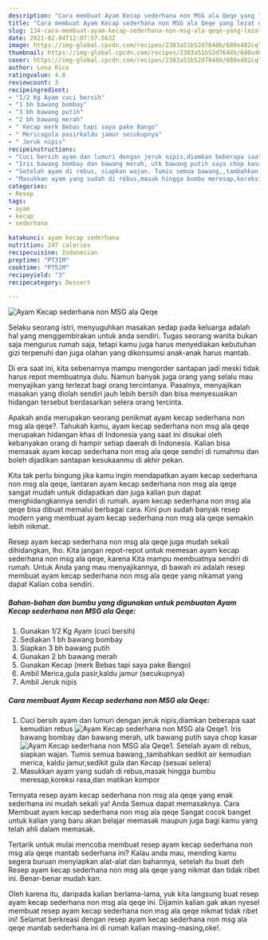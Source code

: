 ```yaml
---
description: "Cara membuat Ayam Kecap sederhana non MSG ala Qeqe yang lezat dan Mudah Dibuat"
title: "Cara membuat Ayam Kecap sederhana non MSG ala Qeqe yang lezat dan Mudah Dibuat"
slug: 134-cara-membuat-ayam-kecap-sederhana-non-msg-ala-qeqe-yang-lezat-dan-mudah-dibuat
date: 2021-02-04T12:07:57.563Z
image: https://img-global.cpcdn.com/recipes/2383a51b52d7648b/680x482cq70/ayam-kecap-sederhana-non-msg-ala-qeqe-foto-resep-utama.jpg
thumbnail: https://img-global.cpcdn.com/recipes/2383a51b52d7648b/680x482cq70/ayam-kecap-sederhana-non-msg-ala-qeqe-foto-resep-utama.jpg
cover: https://img-global.cpcdn.com/recipes/2383a51b52d7648b/680x482cq70/ayam-kecap-sederhana-non-msg-ala-qeqe-foto-resep-utama.jpg
author: Lena Rice
ratingvalue: 4.8
reviewcount: 3
recipeingredient:
- "1/2 Kg Ayam cuci bersih"
- "1 bh bawang bombay"
- "3 bh bawang putih"
- "2 bh bawang merah"
- " Kecap merk Bebas tapi saya pake Bango"
- " Mericagula pasirkaldu jamur secukupnya"
- " Jeruk nipis"
recipeinstructions:
- "Cuci bersih ayam dan lumuri dengan jeruk nipis,diamkan beberapa saat kemudian rebus"
- "Iris bawang bombay dan bawang merah, utk bawang putih saya chop kasar"
- "Setelah ayam di rebus, siapkan wajan. Tumis semua bawang,,tambahkan sedikit air kemudian merica, kaldu jamur,sedikit gula dan Kecap (sesuai selera)"
- "Masukkan ayam yang sudah di rebus,masak hingga bumbu meresap,koreksi rasa,dan matikan kompor"
categories:
- Resep
tags:
- ayam
- kecap
- sederhana

katakunci: ayam kecap sederhana 
nutrition: 247 calories
recipecuisine: Indonesian
preptime: "PT31M"
cooktime: "PT51M"
recipeyield: "3"
recipecategory: Dessert

---
```



![Ayam Kecap sederhana non MSG ala Qeqe](https://img-global.cpcdn.com/recipes/2383a51b52d7648b/680x482cq70/ayam-kecap-sederhana-non-msg-ala-qeqe-foto-resep-utama.jpg)

Selaku seorang istri, menyuguhkan masakan sedap pada keluarga adalah hal yang menggembirakan untuk anda sendiri. Tugas seorang  wanita bukan saja mengurus rumah saja, tetapi kamu juga harus menyediakan kebutuhan gizi terpenuhi dan juga olahan yang dikonsumsi anak-anak harus mantab.

Di era  saat ini, kita sebenarnya mampu mengorder santapan jadi meski tidak harus repot membuatnya dulu. Namun banyak juga orang yang selalu mau menyajikan yang terlezat bagi orang tercintanya. Pasalnya, menyajikan masakan yang diolah sendiri jauh lebih bersih dan bisa menyesuaikan hidangan tersebut berdasarkan selera orang tercinta. 



Apakah anda merupakan seorang penikmat ayam kecap sederhana non msg ala qeqe?. Tahukah kamu, ayam kecap sederhana non msg ala qeqe merupakan hidangan khas di Indonesia yang saat ini disukai oleh kebanyakan orang di hampir setiap daerah di Indonesia. Kalian bisa memasak ayam kecap sederhana non msg ala qeqe sendiri di rumahmu dan boleh dijadikan santapan kesukaanmu di akhir pekan.

Kita tak perlu bingung jika kamu ingin mendapatkan ayam kecap sederhana non msg ala qeqe, lantaran ayam kecap sederhana non msg ala qeqe sangat mudah untuk didapatkan dan juga kalian pun dapat menghidangkannya sendiri di rumah. ayam kecap sederhana non msg ala qeqe bisa dibuat memalui berbagai cara. Kini pun sudah banyak resep modern yang membuat ayam kecap sederhana non msg ala qeqe semakin lebih nikmat.

Resep ayam kecap sederhana non msg ala qeqe juga mudah sekali dihidangkan, lho. Kita jangan repot-repot untuk memesan ayam kecap sederhana non msg ala qeqe, karena Kita mampu membuatnya sendiri di rumah. Untuk Anda yang mau menyajikannya, di bawah ini adalah resep membuat ayam kecap sederhana non msg ala qeqe yang nikamat yang dapat Kalian coba sendiri.

<!--inarticleads1-->

##### Bahan-bahan dan bumbu yang digunakan untuk pembuatan Ayam Kecap sederhana non MSG ala Qeqe:

1. Gunakan 1/2 Kg Ayam (cuci bersih)
1. Sediakan 1 bh bawang bombay
1. Siapkan 3 bh bawang putih
1. Gunakan 2 bh bawang merah
1. Gunakan  Kecap (merk Bebas tapi saya pake Bango)
1. Ambil  Merica,gula pasir,kaldu jamur (secukupnya)
1. Ambil  Jeruk nipis




<!--inarticleads2-->

##### Cara membuat Ayam Kecap sederhana non MSG ala Qeqe:

1. Cuci bersih ayam dan lumuri dengan jeruk nipis,diamkan beberapa saat kemudian rebus
<img src="https://img-global.cpcdn.com/steps/f91a7097910ab4e3/160x128cq70/ayam-kecap-sederhana-non-msg-ala-qeqe-langkah-memasak-1-foto.jpg" alt="Ayam Kecap sederhana non MSG ala Qeqe">1. Iris bawang bombay dan bawang merah, utk bawang putih saya chop kasar
<img src="https://img-global.cpcdn.com/steps/ac15303262c73aa8/160x128cq70/ayam-kecap-sederhana-non-msg-ala-qeqe-langkah-memasak-2-foto.jpg" alt="Ayam Kecap sederhana non MSG ala Qeqe">1. Setelah ayam di rebus, siapkan wajan. Tumis semua bawang,,tambahkan sedikit air kemudian merica, kaldu jamur,sedikit gula dan Kecap (sesuai selera)
1. Masukkan ayam yang sudah di rebus,masak hingga bumbu meresap,koreksi rasa,dan matikan kompor




Ternyata resep ayam kecap sederhana non msg ala qeqe yang enak sederhana ini mudah sekali ya! Anda Semua dapat memasaknya. Cara Membuat ayam kecap sederhana non msg ala qeqe Sangat cocok banget untuk kalian yang baru akan belajar memasak maupun juga bagi kamu yang telah ahli dalam memasak.

Tertarik untuk mulai mencoba membuat resep ayam kecap sederhana non msg ala qeqe mantab sederhana ini? Kalau anda mau, mending kamu segera buruan menyiapkan alat-alat dan bahannya, setelah itu buat deh Resep ayam kecap sederhana non msg ala qeqe yang nikmat dan tidak ribet ini. Benar-benar mudah kan. 

Oleh karena itu, daripada kalian berlama-lama, yuk kita langsung buat resep ayam kecap sederhana non msg ala qeqe ini. Dijamin kalian gak akan nyesel membuat resep ayam kecap sederhana non msg ala qeqe nikmat tidak ribet ini! Selamat berkreasi dengan resep ayam kecap sederhana non msg ala qeqe mantab sederhana ini di rumah kalian masing-masing,oke!.

